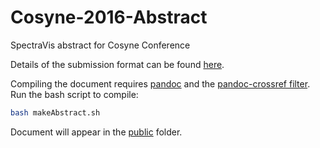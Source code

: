 # Cosyne-2016-Abstract
SpectraVis abstract for Cosyne Conference

Details of the submission format can be found [here](http://www.cosyne.org/c/index.php?title=Abstracts).

Compiling the document requires [pandoc](http://pandoc.org/) and the [pandoc-crossref filter](https://github.com/lierdakil/pandoc-crossref). Run the bash script to compile:
```bash
bash makeAbstract.sh
```
Document will appear in the [public](/public) folder.
